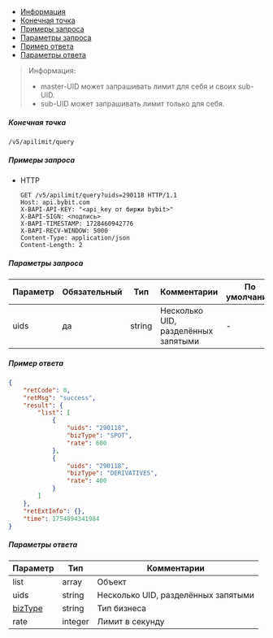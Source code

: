 - [Информация](#информация)
- [Конечная точка](#конечная-точка)
- [Примеры запроса](#примеры-запроса)
- [Параметры запроса](#параметры-запроса)
- [Пример ответа](#пример-ответа)
- [Параметры ответа](#параметры-ответа)

<a id="информация"></a>

>Информация:
>
>- master-UID может запрашивать лимит для себя и своих sub-UID.
>- sub-UID может запрашивать лимит только для себя.

<a id="конечная-точка"></a>

##### Конечная точка

`/v5/apilimit/query`

<a id="примеры-запроса"></a>

##### Примеры запроса

- HTTP

  ```http
  GET /v5/apilimit/query?uids=290118 HTTP/1.1
  Host: api.bybit.com
  X-BAPI-API-KEY: "<api_key от биржи bybit>"
  X-BAPI-SIGN: <подпись>
  X-BAPI-TIMESTAMP: 1728460942776
  X-BAPI-RECV-WINDOW: 5000
  Content-Type: application/json
  Content-Length: 2
  ```

<a id="параметры-запроса"></a>

##### Параметры запроса

|Параметр           |Обязательный   |Тип       |Комментарии                            |По умолчанию   |
|-------------------|---------------|----------|---------------------------------------|---------------|
|uids               |да             |string    |Несколько UID, разделённых запятыми    |-              |

<a id="пример-ответа"></a>

##### Пример ответа

```json
{
    "retCode": 0,
    "retMsg": "success",
    "result": {
        "list": [
            {
                "uids": "290118",
                "bizType": "SPOT",
                "rate": 600
            },
            {
                "uids": "290118",
                "bizType": "DERIVATIVES",
                "rate": 400
            }
        ]
    },
    "retExtInfo": {},
    "time": 1754894341984
}
```

<a id="параметры-ответа"></a>

##### Параметры ответа

|Параметр                                                               |Тип       |Комментарии                               |
|-----------------------------------------------------------------------|----------|------------------------------------------|
|list                                                                   |array     |Объект                                    |
|uids                                                                   |string    |Несколько UID, разделённых запятыми       |
|[bizType](<19.Определения значений в запросах и ответах.md#bizType>)   |string    |Тип бизнеса                               |
|rate                                                                   |integer   |Лимит в секунду                           |

